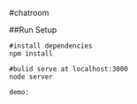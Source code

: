 #chatroom

##Run Setup

```
#install dependencies
npm install

#bulid serve at localhost:3000
node server

demo: